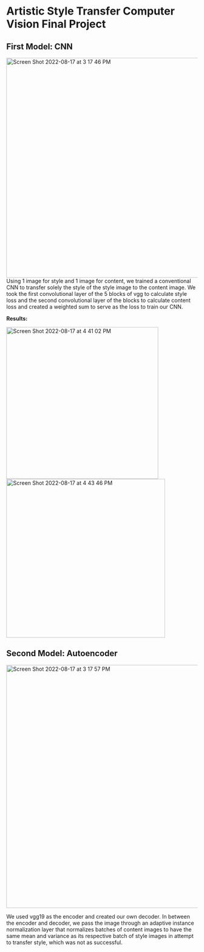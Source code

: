 # Artistic Style Transfer Computer Vision Final Project

## First Model: CNN
<img width="579" alt="Screen Shot 2022-08-17 at 3 17 46 PM" src="https://user-images.githubusercontent.com/48026886/185224318-a29463ae-2801-4b35-a998-8712dda5649b.png">
Using 1 image for style and 1 image for content, we trained a conventional CNN to transfer solely the style of the style image to the content image. We took the first convolutional layer of the 5 blocks of vgg to calculate style loss and the second convolutional layer of the blocks to calculate content loss and created a weighted sum to serve as the loss to train our CNN.

**Results:**

<img width="400" alt="Screen Shot 2022-08-17 at 4 41 02 PM" src="https://user-images.githubusercontent.com/48026886/185238970-e17c421a-5a20-42e0-b2b5-bce634d09c2a.png"><img width="418" alt="Screen Shot 2022-08-17 at 4 43 46 PM" src="https://user-images.githubusercontent.com/48026886/185239420-0cfaba22-c2a7-43e7-adb4-992ca7410ff7.png">


## Second Model: Autoencoder
<img width="640" alt="Screen Shot 2022-08-17 at 3 17 57 PM" src="https://user-images.githubusercontent.com/48026886/185224350-8ed1f15d-1bcd-4132-81ab-fb4cf01da974.png">

We used vgg19 as the encoder and created our own decoder. In between the encoder and decoder, we pass the image through an adaptive instance normalization layer that normalizes batches of content images to have the same mean and variance as its respective batch of style images in attempt to transfer style, which was not as successful.

